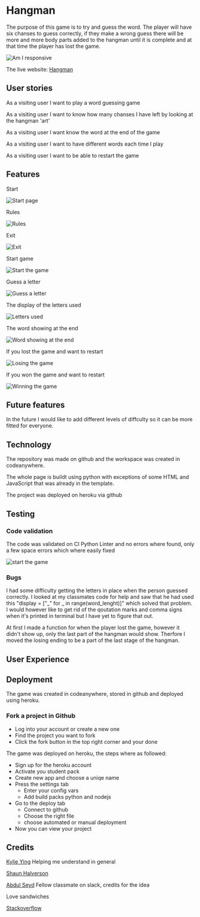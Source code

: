 # Hangman

The purpose of this game is to try and guess the word. The player will have six chanses to guess correctly, if they make a wrong guess there will be more and more body parts added to the hangman until it is complete and at that time the player has lost the game. 

![Am I responsive](screenshots/pp3_am_i_responsive.png)

The live website: [Hangman](https://guess-correct-word-7dc0d1b2b0d6.herokuapp.com/)

## User stories

As a visiting user I want to play a word guessing game

As a visiting user I want to know how many chanses I have left by looking at the hangman 'art'

As a visiting user I want know the word at the end of the game

As a visiting user I want to have different words each time I play

As a visiting user I want to be able to restart the game

## Features

Start

![Start page](screenshots/pp3_start.png)

Rules

![Rules](screenshots/pp3_rules.png)

Exit

![Exit](screenshots/pp3_if_exit.png)

Start game

![Start the game](screenshots/pp3_start_game.png)

Guess a letter

![Guess a letter](screenshots/pp3_guess_a_letter.png)


The display of the letters used

![Letters used](screenshots/pp3_letters_used.png)

The word showing at the end

![Word showing at the end](screenshots/pp3_word_shows_at_end.png)

If you lost the game and want to restart

![Losing the game](screenshots/pp3_lost_game.png)

If you won the game and want to restart

![Winning the game](screenshots/pp3_won.png)

## Future features

In the future I would like to add different levels of diffculty so it can be more fitted for everyone. 

## Technology

The repository was made on github and the workspace was created in codeanywhere.

The whole page is buildt using python with exceptions of some HTML and JavaScript that was already in the template.

The project was deployed on heroku via github

## Testing

   ### Code validation

   The code was validated on CI Python Linter and no errors where found, only a few space errors which where easily fixed
    
   ![start the game](screenshots/pp3_validation.png)

   ### Bugs

   I had some difficulty getting the letters in place when the person guessed correctly. I looked at my classmates code for help and saw that he had used this "display = ["_" for _ in range(word_lenght)]" which solved that problem. I would however like to get rid of the qoutation marks and comma signs when it's printed in terminal but I have yet to figure that out.

   At first I made a function for when the player lost the game, however it didn't show up, only the last part of the hangman would show. Therfore I moved the losing ending to be a part of the last stage of the hangman.

## User Experience

## Deployment

The game was created in codeanywhere, stored in github and deployed using heroku.

### Fork a project in Github

 * Log into your account or create a new one
 * Find the project you want to fork
 * Click the fork button in the top right corner and your done

The game was deployed on heroku, the steps where as followed:

 * Sign up for the heroku account
 * Activate you student pack
 * Create new app and choose a uniqe name
 * Press the settings tab
    * Enter your config vars
    * Add  build packs python and nodejs
* Go to the deploy tab
    * Connect to github
    * Choose the right file
    * choose automated or manual deployment
* Now you can view your project

## Credits

[Kylie Ying](https://www.youtube.com/watch?v=cJJTnI22IF8) Helping me understand in general

[Shaun Halverson](https://www.youtube.com/watch?v=pFvSb7cb_Us)

[Abdul Seyd](https://github.com/AbdulSyed05) Fellow classmate on slack, credits for the idea

Love sandwiches 

[Stackoverflow](https://stackoverflow.com/questions/2084508/clear-terminal-in-python)